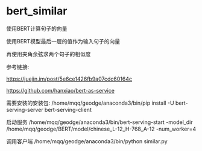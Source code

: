 # bert_similar

使用BERT计算句子的向量

使用BERT模型最后一层的值作为输入句子的向量

再使用夹角余弦求两个句子的相似度


参考链接:

https://juejin.im/post/5e6ce1426fb9a07cdc60164c

https://github.com/hanxiao/bert-as-service



需要安装的安装包:
/home/mqq/geodge/anaconda3/bin/pip install -U bert-serving-server bert-serving-client

启动服务
/home/mqq/geodge/anaconda3/bin/bert-serving-start -model_dir /home/mqq/geodge/BERT/model/chinese_L-12_H-768_A-12 -num_worker=4

调用客户端
/home/mqq/geodge/anaconda3/bin/python similar.py

